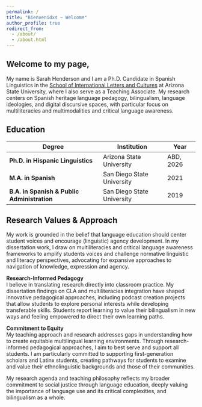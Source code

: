 ```yaml
---
permalink: /
title: "Bienvenidxs ~ Welcome"
author_profile: true
redirect_from: 
  - /about/
  - /about.html
---
```


## Welcome to my page,

My name is Sarah Henderson and I am a Ph.D. Candidate in Spanish Linguistics in the [School of International Letters and Cultures]([url](https://silc.asu.edu/spanish)) at Arizona State University, where I also serve as a Teaching Associate. My research centers on Spanish heritage language pedagogy, bilingualism, language ideologies, and digital discursive spaces, with particular focus on multiliteracies and multimodalities and critical language awareness.

## Education

| Degree | Institution | Year |
|--------|-------------|------|
| **Ph.D. in Hispanic Linguistics** | Arizona State University | ABD, 2026 |
| **M.A. in Spanish** | San Diego State University | 2021 |
| **B.A. in Spanish & Public Administration** | San Diego State University | 2019 |

## Research Values & Approach

My work is grounded in the belief that language education should center student voices and encourage (linguistic) agency development. In my dissertation work, I draw on multiliteracies and critical language awareness frameworks to amplify students voices and challenge normative linguistic and literacy perspectives, advocating for expansive approaches to navigation of knowledge, expression and agency.

**Research-Informed Pedagogy**  
I believe in translating research directly into classroom practice. My dissertation findings on CLA and multiliteracies integration have shaped innovative pedagogical approaches, including podcast creation projects that allow students to explore personal interests while developing transferable skills. Students report learning to value their bilingualism in new ways and feeling empowered to direct their own learning paths.

**Commitment to Equity**  
My teaching approach and research addresses gaps in understanding how to create equitable multilingual learning environments. Through research-informed pedagogical approaches, I aim to best serve and support all students. I am particularly committed to supporting first-generation scholars and Latinx students, creating pathways for students to examine and value their ethnolinguistic backgrounds and those of their communities.

My research agenda and teaching philosophy reflects my broader commitment to social justice through language education, deeply valuing the importance of language use and its critical complexities, and bilingualism as a whole.
